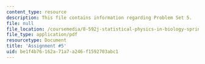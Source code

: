 ```yaml
---
content_type: resource
description: This file contains information regarding Problem Set 5.
file: null
file_location: /coursemedia/8-592j-statistical-physics-in-biology-spring-2011/be1f4b76162a71a7a246f1592703abc1_MIT8_592JS11_PS5.pdf
file_type: application/pdf
resourcetype: Document
title: 'Assignment #5'
uid: be1f4b76-162a-71a7-a246-f1592703abc1
---
```

